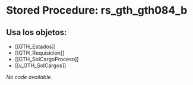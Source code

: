 # Stored Procedure: rs_gth_gth084_b

## Usa los objetos:
- [[GTH_Estados]]
- [[GTH_Requisicion]]
- [[GTH_SolCargoProceso]]
- [[v_GTH_SolCargos]]

*No code available.*
